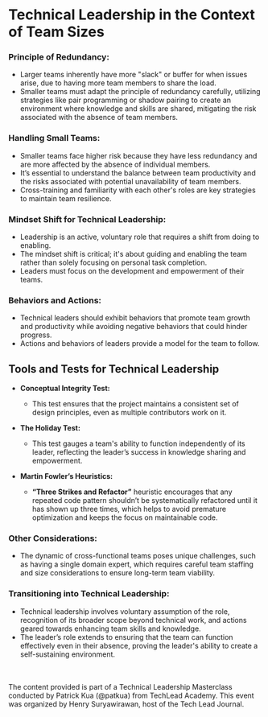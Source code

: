 # **Technical Leadership in the Context of Team Sizes**

### **Principle of Redundancy:**
  - Larger teams inherently have more "slack" or buffer for when issues arise, due to having more team members to share the load.
  - Smaller teams must adapt the principle of redundancy carefully, utilizing strategies like pair programming or shadow pairing to create an environment where knowledge and skills are shared, mitigating the risk associated with the absence of team members.

### **Handling Small Teams:**
  - Smaller teams face higher risk because they have less redundancy and are more affected by the absence of individual members.
  - It’s essential to understand the balance between team productivity and the risks associated with potential unavailability of team members.
  - Cross-training and familiarity with each other's roles are key strategies to maintain team resilience.

### **Mindset Shift for Technical Leadership:**

- Leadership is an active, voluntary role that requires a shift from doing to enabling.
- The mindset shift is critical; it's about guiding and enabling the team rather than solely focusing on personal task completion.
- Leaders must focus on the development and empowerment of their teams.

### **Behaviors and Actions:**

- Technical leaders should exhibit behaviors that promote team growth and productivity while avoiding negative behaviors that could hinder progress.
- Actions and behaviors of leaders provide a model for the team to follow.

## **Tools and Tests for Technical Leadership**

- **Conceptual Integrity Test:**
  - This test ensures that the project maintains a consistent set of design principles, even as multiple contributors work on it.

- **The Holiday Test:**
  - This test gauges a team's ability to function independently of its leader, reflecting the leader’s success in knowledge sharing and empowerment.

- **Martin Fowler’s Heuristics:**
  - **“Three Strikes and Refactor”** heuristic encourages that any repeated code pattern shouldn’t be systematically refactored until it has shown up three times, which helps to avoid premature optimization and keeps the focus on maintainable code.

### **Other Considerations:**

- The dynamic of cross-functional teams poses unique challenges, such as having a single domain expert, which requires careful team staffing and size considerations to ensure long-term team viability.

### **Transitioning into Technical Leadership:**

- Technical leadership involves voluntary assumption of the role, recognition of its broader scope beyond technical work, and actions geared towards enhancing team skills and knowledge.
- The leader’s role extends to ensuring that the team can function effectively even in their absence, proving the leader's ability to create a self-sustaining environment.


<br><br>
The content provided is part of a Technical Leadership Masterclass conducted by Patrick Kua (@patkua) from TechLead Academy. This event was organized by Henry Suryawirawan, host of the Tech Lead Journal.
